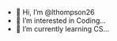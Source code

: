 - 👋 Hi, I’m @lthompson26
- 👀 I’m interested in Coding...
- 🌱 I’m currently learning CS...

<!---
lthompson26/lthompson26 is a ✨ special ✨ repository because its `README.md` (this file) appears on your GitHub profile.
You can click the Preview link to take a look at your changes.
--->
